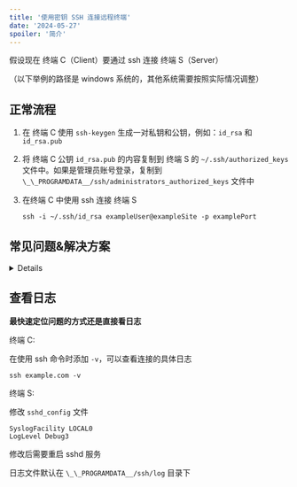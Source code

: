 ```yaml
---
title: '使用密钥 SSH 连接远程终端'
date: '2024-05-27'
spoiler: '简介'
---
```


假设现在 终端 C（Client）要通过 ssh 连接 终端 S（Server）

（以下举例的路径是 windows 系统的，其他系统需要按照实际情况调整）

## 正常流程

1. 在 终端 C 使用 `ssh-keygen` 生成一对私钥和公钥，例如：`id_rsa` 和 `id_rsa.pub`

2. 将 终端 C 公钥 `id_rsa.pub` 的内容复制到 终端 S 的 `~/.ssh/authorized_keys` 文件中。如果是管理员账号登录，复制到 `\_\_PROGRAMDATA__/ssh/administrators_authorized_keys` 文件中

3. 在终端 C 中使用 ssh 连接 终端 S
    ```shell
    ssh -i ~/.ssh/id_rsa exampleUser@exampleSite -p examplePort
    ```

## 常见问题&解决方案

<details>

### 连接失败或提示 Connection refused

检查下面的地方：

1. 两台机器之间网络是否连通

2. 终端 S 的 sshd 服务是否启动

3. 终端 S 的防火墙是否开放对应端口

### 使用公私钥连接但是一直提示使用密码登录

首先检查终端 S 的 sshd 配置（`\_\_PROGRAMDATA__/ssh/sshd_config`）是否开启了使用公钥登录

```config
PubkeyAuthentication yes
```

修改之后重启 sshd 服务

如果开启后还是不行，可能是 [文件权限问题](#文件权限问题)

### 文件权限问题

对于终端 S 来说，要检查 `authorized_keys` 和 `administrators_authorized_keys` 两个文件的权限

对于终端 C 来说，要检查使用的私钥（如这里的 `id_rsa`）文件的权限

在 linux，可以使用 `chmod` 修改权限；

在 windows 中，在 `右键 > 属性 > 安全 > 高级` 中修改权限。终端 C 证书的权限设置比较特殊： 首先禁用继承，然后将除了当前用户的其他用户都删掉，否则 ssh 会因为该证书的所有者不止一个拒绝使用这个证书

</details> 

## 查看日志

**最快速定位问题的方式还是直接看日志**

终端 C:

在使用 ssh 命令时添加 `-v`，可以查看连接的具体日志

```shell
ssh example.com -v
```

终端 S:

修改 `sshd_config` 文件

```config
SyslogFacility LOCAL0
LogLevel Debug3
```

修改后需要重启 sshd 服务

日志文件默认在 `\_\_PROGRAMDATA__/ssh/log` 目录下
